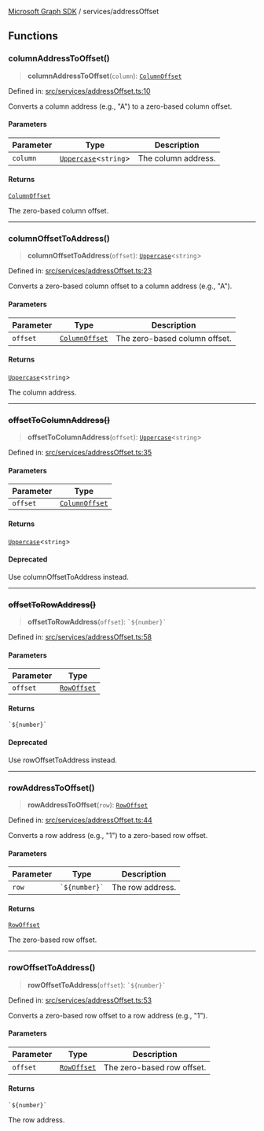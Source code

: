 [Microsoft Graph SDK](../modules.md) / services/addressOffset

## Functions

### columnAddressToOffset()

> **columnAddressToOffset**(`column`): [`ColumnOffset`](../models/ColumnOffset.md#columnoffset)

Defined in: [src/services/addressOffset.ts:10](https://github.com/Future-Secure-AI/microsoft-graph/blob/6f587d043e8277194e9b2feca914ab2cba9d258d/src/services/addressOffset.ts#L10)

Converts a column address (e.g., "A") to a zero-based column offset.

#### Parameters

| Parameter | Type | Description |
| ------ | ------ | ------ |
| `column` | [`Uppercase`](https://www.typescriptlang.org/docs/handbook/2/template-literal-types.html#uppercasestringtype)\<`string`\> | The column address. |

#### Returns

[`ColumnOffset`](../models/ColumnOffset.md#columnoffset)

The zero-based column offset.

***

### columnOffsetToAddress()

> **columnOffsetToAddress**(`offset`): [`Uppercase`](https://www.typescriptlang.org/docs/handbook/2/template-literal-types.html#uppercasestringtype)\<`string`\>

Defined in: [src/services/addressOffset.ts:23](https://github.com/Future-Secure-AI/microsoft-graph/blob/6f587d043e8277194e9b2feca914ab2cba9d258d/src/services/addressOffset.ts#L23)

Converts a zero-based column offset to a column address (e.g., "A").

#### Parameters

| Parameter | Type | Description |
| ------ | ------ | ------ |
| `offset` | [`ColumnOffset`](../models/ColumnOffset.md#columnoffset) | The zero-based column offset. |

#### Returns

[`Uppercase`](https://www.typescriptlang.org/docs/handbook/2/template-literal-types.html#uppercasestringtype)\<`string`\>

The column address.

***

### ~~offsetToColumnAddress()~~

> **offsetToColumnAddress**(`offset`): [`Uppercase`](https://www.typescriptlang.org/docs/handbook/2/template-literal-types.html#uppercasestringtype)\<`string`\>

Defined in: [src/services/addressOffset.ts:35](https://github.com/Future-Secure-AI/microsoft-graph/blob/6f587d043e8277194e9b2feca914ab2cba9d258d/src/services/addressOffset.ts#L35)

#### Parameters

| Parameter | Type |
| ------ | ------ |
| `offset` | [`ColumnOffset`](../models/ColumnOffset.md#columnoffset) |

#### Returns

[`Uppercase`](https://www.typescriptlang.org/docs/handbook/2/template-literal-types.html#uppercasestringtype)\<`string`\>

#### Deprecated

Use columnOffsetToAddress instead.

***

### ~~offsetToRowAddress()~~

> **offsetToRowAddress**(`offset`): `` `${number}` ``

Defined in: [src/services/addressOffset.ts:58](https://github.com/Future-Secure-AI/microsoft-graph/blob/6f587d043e8277194e9b2feca914ab2cba9d258d/src/services/addressOffset.ts#L58)

#### Parameters

| Parameter | Type |
| ------ | ------ |
| `offset` | [`RowOffset`](../models/RowOffset.md#rowoffset) |

#### Returns

`` `${number}` ``

#### Deprecated

Use rowOffsetToAddress instead.

***

### rowAddressToOffset()

> **rowAddressToOffset**(`row`): [`RowOffset`](../models/RowOffset.md#rowoffset)

Defined in: [src/services/addressOffset.ts:44](https://github.com/Future-Secure-AI/microsoft-graph/blob/6f587d043e8277194e9b2feca914ab2cba9d258d/src/services/addressOffset.ts#L44)

Converts a row address (e.g., "1") to a zero-based row offset.

#### Parameters

| Parameter | Type | Description |
| ------ | ------ | ------ |
| `row` | `` `${number}` `` | The row address. |

#### Returns

[`RowOffset`](../models/RowOffset.md#rowoffset)

The zero-based row offset.

***

### rowOffsetToAddress()

> **rowOffsetToAddress**(`offset`): `` `${number}` ``

Defined in: [src/services/addressOffset.ts:53](https://github.com/Future-Secure-AI/microsoft-graph/blob/6f587d043e8277194e9b2feca914ab2cba9d258d/src/services/addressOffset.ts#L53)

Converts a zero-based row offset to a row address (e.g., "1").

#### Parameters

| Parameter | Type | Description |
| ------ | ------ | ------ |
| `offset` | [`RowOffset`](../models/RowOffset.md#rowoffset) | The zero-based row offset. |

#### Returns

`` `${number}` ``

The row address.

